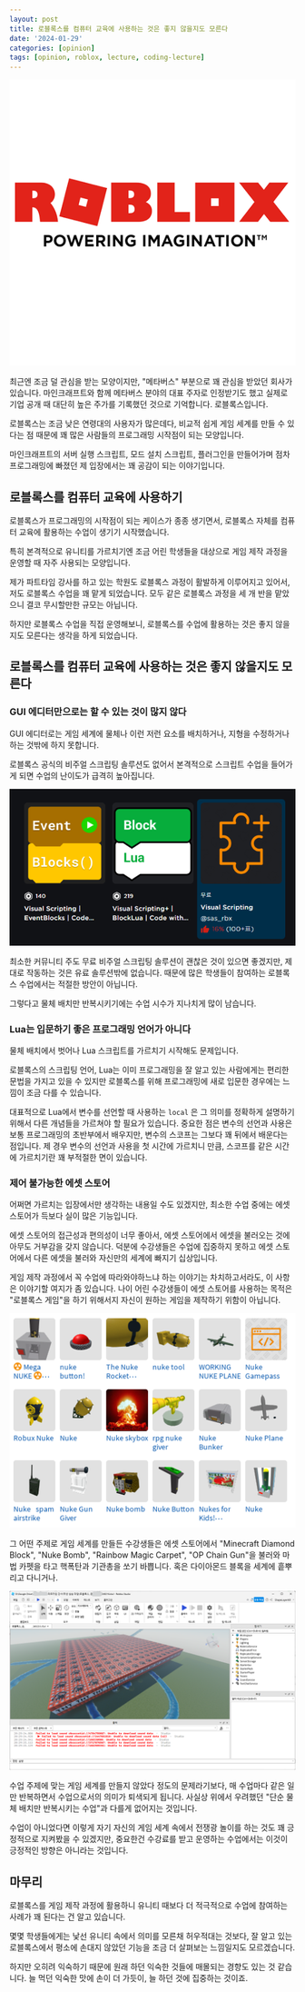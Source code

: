 ```yaml
---
layout: post
title: 로블록스를 컴퓨터 교육에 사용하는 것은 좋지 않을지도 모른다
date: '2024-01-29'
categories: [opinion]
tags: [opinion, roblox, lecture, coding-lecture]
---
```


![](/static/posts/2024-01-29-roblox-lecture-might-not-be-good/profile_vrt_raw_bytes_1587515338_10341.png)  

최근엔 조금 덜 관심을 받는 모양이지만, "메타버스" 부분으로 꽤 관심을 받았던 회사가 있습니다. 마인크래프트와 함께 메타버스 분야의 대표 주자로 인정받기도 했고 실제로 기업 공개 때 대단히 높은 주가를 기록했던 것으로 기억합니다. 로블록스입니다.

로블록스는 조금 낮은 연령대의 사용자가 많은데다, 비교적 쉽게 게임 세계를 만들 수 있다는 점 때문에 꽤 많은 사람들의 프로그래밍 시작점이 되는 모양입니다.  

마인크래프트의 서버 실행 스크립트, 모드 설치 스크립트, 플러그인을 만들어가며 점차 프로그래밍에 빠졌던 제 입장에서는 꽤 공감이 되는 이야기입니다.

## 로블록스를 컴퓨터 교육에 사용하기

로블록스가 프로그래밍의 시작점이 되는 케이스가 종종 생기면서, 로블록스 자체를 컴퓨터 교육에 활용하는 수업이 생기기 시작했습니다.  

특히 본격적으로 유니티를 가르치기엔 조금 어린 학생들을 대상으로 게임 제작 과정을 운영할 때 자주 사용되는 모양입니다.

제가 파트타임 강사를 하고 있는 학원도 로블록스 과정이 활발하게 이루어지고 있어서, 저도 로블록스 수업을 꽤 맡게 되었습니다. 모두 같은 로블록스 과정을 세 개 반을 맡았으니 결코 무시할만한 규모는 아닙니다.

하지만 로블록스 수업을 직접 운영해보니, 로블록스를 수업에 활용하는 것은 좋지 않을지도 모른다는 생각을 하게 되었습니다.

## 로블록스를 컴퓨터 교육에 사용하는 것은 좋지 않을지도 모른다

### GUI 에디터만으로는 할 수 있는 것이 많지 않다

GUI 에디터로는 게임 세계에 물체나 이런 저런 요소를 배치하거나, 지형을 수정하거나 하는 것밖에 하지 못합니다.  

로블록스 공식의 비주얼 스크립팅 솔루션도 없어서 본격적으로 스크립트 수업을 들어가게 되면 수업의 난이도가 급격히 높아집니다.

![](/static/posts/2024-01-29-roblox-lecture-might-not-be-good/스크린샷%202024-01-29%20114433.png)  

최소한 커뮤니티 주도 무료 비주얼 스크립팅 솔루션이 괜찮은 것이 있으면 좋겠지만, 제대로 작동하는 것은 유료 솔루션밖에 없습니다. 때문에 많은 학생들이 참여하는 로블록스 수업에서는 적절한 방안이 아닙니다.

그렇다고 물체 배치만 반복시키기에는 수업 시수가 지나치게 많이 남습니다.

### Lua는 입문하기 좋은 프로그래밍 언어가 아니다

물체 배치에서 벗어나 Lua 스크립트를 가르치기 시작해도 문제입니다.

로블록스의 스크립팅 언어, Lua는 이미 프로그래밍을 잘 알고 있는 사람에게는 편리한 문법을 가지고 있을 수 있지만 로블록스를 위해 프로그래밍에 새로 입문한 경우에는 느낌이 조금 다를 수 있습니다.

대표적으로 Lua에서 변수를 선언할 때 사용하는 `local` 은 그 의미를 정확하게 설명하기 위해서 다른 개념들을 가르쳐야 할 필요가 있습니다. 중요한 점은 변수의 선언과 사용은 보통 프로그래밍의 초반부에서 배우지만, 변수의 스코프는 그보다 꽤 뒤에서 배운다는 점입니다. 제 경우 변수의 선언과 사용을 첫 시간에 가르치니 만큼, 스코프를 같은 시간에 가르치기란 꽤 부적절한 면이 있습니다.

### 제어 불가능한 에셋 스토어

어쩌면 가르치는 입장에서만 생각하는 내용일 수도 있겠지만, 최소한 수업 중에는 에셋 스토어가 득보다 실이 많은 기능입니다. 

에셋 스토어의 접근성과 편의성이 너무 좋아서, 에셋 스토어에서 에셋을 불러오는 것에 아무도 거부감을 갖지 않습니다. 덕분에 수강생들은 수업에 집중하지 못하고 에셋 스토어에서 다른 에셋을 불러와 자신만의 세계에 빠지기 십상입니다.

게임 제작 과정에서 꼭 수업에 따라와야하느냐 하는 이야기는 차치하고서라도, 이 사항은 이야기할 여지가 좀 있습니다. 나이 어린 수강생들이 에셋 스토어를 사용하는 목적은 "로블록스 게임"을 하기 위해서지 자신이 원하는 게임을 제작하기 위함이 아닙니다.

![](/static/posts/2024-01-29-roblox-lecture-might-not-be-good/스크린샷%202024-01-29%20114033.png)  

그 어떤 주제로 게임 세계를 만들든 수강생들은 에셋 스토어에서 "Minecraft Diamond Block", "Nuke Bomb", "Rainbow Magic Carpet", "OP Chain Gun"을 불러와 마법 카펫을 타고 핵폭탄과 기관총을 쏘기 바쁩니다. 혹은 다이아몬드 블록을 세계에 흩뿌리고 다니거나.

![](/static/posts/2024-01-29-roblox-lecture-might-not-be-good/스크린샷%202024-02-20%20203045.png)  

수업 주제에 맞는 게임 세계를 만들지 않았다 정도의 문제라기보다, 매 수업마다 같은 일만 반복하면서 수업으로서의 의미가 퇴색되게 됩니다. 사실상 위에서 우려했던 "단순 물체 배치만 반복시키는 수업"과 다를게 없어지는 것입니다.

수업이 아니었다면 이렇게 자기 자신의 게임 세계 속에서 전쟁광 놀이를 하는 것도 꽤 긍정적으로 지켜봤을 수 있겠지만, 중요한건 수강료를 받고 운영하는 수업에서는 이것이 긍정적인 방향은 아니라는 것입니다.

## 마무리

로블록스를 게임 제작 과정에 활용하니 유니티 때보다 더 적극적으로 수업에 참여하는 사례가 꽤 된다는 건 알고 있습니다.  

몇몇 학생들에게는 낯선 유니티 속에서 의미를 모른채 허우적대는 것보다, 잘 알고 있는 로블록스에서 평소에 손대지 않았던 기능을 조금 더 살펴보는 느낌일지도 모르겠습니다.  

하지만 오히려 익숙하기 때문에 원래 하던 익숙한 것들에 매몰되는 경향도 있는 것 같습니다. 늘 먹던 익숙한 맛에 손이 더 가듯이, 늘 하던 것에 집중하는 것이죠.  
